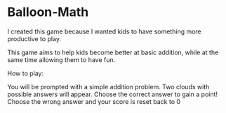 # Balloon-Math

I created this game because I wanted kids to have something more productive to play.

This game aims to help kids become better at basic addition, while at the same time allowing them to have fun.

How to play:

You will be prompted with a simple addition problem.
Two clouds with possible answers will appear.
Choose the correct answer to gain a point!
Choose the wrong answer and your score is reset back to 0
